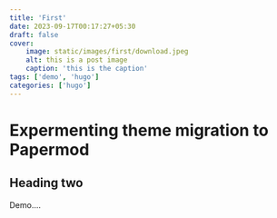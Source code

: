 ```yaml
---
title: 'First'
date: 2023-09-17T00:17:27+05:30
draft: false
cover:
    image: static/images/first/download.jpeg
    alt: this is a post image
    caption: 'this is the caption'
tags: ['demo', 'hugo']
categories: ['hugo']
---
```


# Expermenting theme migration to Papermod
## Heading two

Demo....
